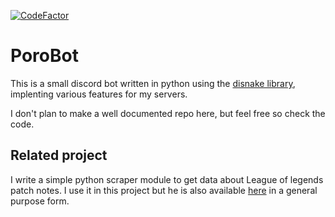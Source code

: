 [![CodeFactor](https://www.codefactor.io/repository/github/oscarvsp/lol-patchnote-scraper/badge)](https://www.codefactor.io/repository/github/oscarvsp/lol-patchnote-scraper)

# PoroBot

This is a small discord bot written in python using the [disnake library](https://github.com/DisnakeDev/disnake), implenting various features for my servers.

I don't plan to make a well documented repo here, but feel free so check the code.

## Related project

I write a simple python scraper module to get data about League of legends patch notes. I use it in this project but he is also available [here](https://github.com/OscarVsp/Lol-PatchNote-Scraper) in a general purpose form.
